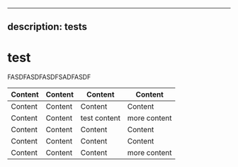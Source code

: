 ***

## description: tests

# test

FASDFASDFASDFSADFASDF

| Content | Content | Content      | Content      |
| ------- | ------- | ------------ | ------------ |
| Content | Content | Content      | Content      |
| Content | Content | test content | more content |
| Content | Content | Content      | Content      |
| Content | Content | Content      | Content      |
| Content | Content | Content      | more content |
